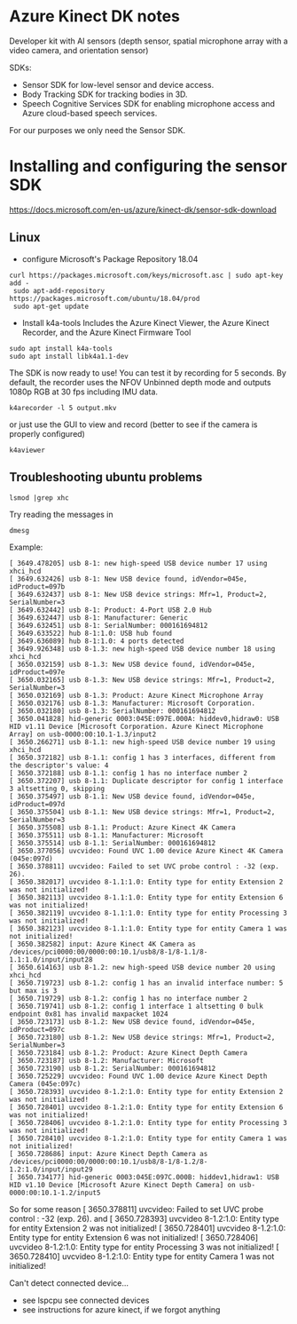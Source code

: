 # Azure Kinect DK notes

Developer kit with AI sensors (depth sensor, spatial microphone array with a video camera, and orientation sensor)

SDKs:
- Sensor SDK for low-level sensor and device access.
- Body Tracking SDK for tracking bodies in 3D.
- Speech Cognitive Services SDK for enabling microphone access and Azure cloud-based speech services.

For our purposes we only need the Sensor SDK.

# Installing and configuring the sensor SDK
https://docs.microsoft.com/en-us/azure/kinect-dk/sensor-sdk-download

## Linux
- configure Microsoft's Package Repository
18.04
```
curl https://packages.microsoft.com/keys/microsoft.asc | sudo apt-key add -
 sudo apt-add-repository https://packages.microsoft.com/ubuntu/18.04/prod
 sudo apt-get update
```

- Install k4a-tools
Includes the Azure Kinect Viewer, the Azure Kinect Recorder, and the Azure Kinect Firmware Tool
```
sudo apt install k4a-tools
sudo apt install libk4a1.1-dev
```

The SDK is now ready to use! You can test it by recording for 5 seconds. By default, the recorder uses the NFOV Unbinned depth mode and outputs 1080p RGB at 30 fps including IMU data.

```
k4arecorder -l 5 output.mkv
```
or just use the GUI to view and record (better to see if the camera is properly configured)
```
k4aviewer
```

## Troubleshooting ubuntu problems
```
lsmod |grep xhc
```
Try reading the messages in
```
dmesg
```
Example:
```
[ 3649.478205] usb 8-1: new high-speed USB device number 17 using xhci_hcd
[ 3649.632426] usb 8-1: New USB device found, idVendor=045e, idProduct=097b
[ 3649.632437] usb 8-1: New USB device strings: Mfr=1, Product=2, SerialNumber=3
[ 3649.632442] usb 8-1: Product: 4-Port USB 2.0 Hub
[ 3649.632447] usb 8-1: Manufacturer: Generic
[ 3649.632451] usb 8-1: SerialNumber: 000161694812
[ 3649.633522] hub 8-1:1.0: USB hub found
[ 3649.636089] hub 8-1:1.0: 4 ports detected
[ 3649.926348] usb 8-1.3: new high-speed USB device number 18 using xhci_hcd
[ 3650.032159] usb 8-1.3: New USB device found, idVendor=045e, idProduct=097e
[ 3650.032165] usb 8-1.3: New USB device strings: Mfr=1, Product=2, SerialNumber=3
[ 3650.032169] usb 8-1.3: Product: Azure Kinect Microphone Array
[ 3650.032176] usb 8-1.3: Manufacturer: Microsoft Corporation.
[ 3650.032180] usb 8-1.3: SerialNumber: 000161694812
[ 3650.041828] hid-generic 0003:045E:097E.000A: hiddev0,hidraw0: USB HID v1.11 Device [Microsoft Corporation. Azure Kinect Microphone Array] on usb-0000:00:10.1-1.3/input2
[ 3650.266271] usb 8-1.1: new high-speed USB device number 19 using xhci_hcd
[ 3650.372182] usb 8-1.1: config 1 has 3 interfaces, different from the descriptor's value: 4
[ 3650.372188] usb 8-1.1: config 1 has no interface number 2
[ 3650.372207] usb 8-1.1: Duplicate descriptor for config 1 interface 3 altsetting 0, skipping
[ 3650.375497] usb 8-1.1: New USB device found, idVendor=045e, idProduct=097d
[ 3650.375504] usb 8-1.1: New USB device strings: Mfr=1, Product=2, SerialNumber=3
[ 3650.375508] usb 8-1.1: Product: Azure Kinect 4K Camera
[ 3650.375511] usb 8-1.1: Manufacturer: Microsoft
[ 3650.375514] usb 8-1.1: SerialNumber: 000161694812
[ 3650.377056] uvcvideo: Found UVC 1.00 device Azure Kinect 4K Camera (045e:097d)
[ 3650.378811] uvcvideo: Failed to set UVC probe control : -32 (exp. 26).
[ 3650.382017] uvcvideo 8-1.1:1.0: Entity type for entity Extension 2 was not initialized!
[ 3650.382113] uvcvideo 8-1.1:1.0: Entity type for entity Extension 6 was not initialized!
[ 3650.382119] uvcvideo 8-1.1:1.0: Entity type for entity Processing 3 was not initialized!
[ 3650.382123] uvcvideo 8-1.1:1.0: Entity type for entity Camera 1 was not initialized!
[ 3650.382582] input: Azure Kinect 4K Camera as /devices/pci0000:00/0000:00:10.1/usb8/8-1/8-1.1/8-1.1:1.0/input/input28
[ 3650.614163] usb 8-1.2: new high-speed USB device number 20 using xhci_hcd
[ 3650.719723] usb 8-1.2: config 1 has an invalid interface number: 5 but max is 3
[ 3650.719729] usb 8-1.2: config 1 has no interface number 2
[ 3650.719741] usb 8-1.2: config 1 interface 1 altsetting 0 bulk endpoint 0x81 has invalid maxpacket 1024
[ 3650.723173] usb 8-1.2: New USB device found, idVendor=045e, idProduct=097c
[ 3650.723180] usb 8-1.2: New USB device strings: Mfr=1, Product=2, SerialNumber=3
[ 3650.723184] usb 8-1.2: Product: Azure Kinect Depth Camera
[ 3650.723187] usb 8-1.2: Manufacturer: Microsoft
[ 3650.723190] usb 8-1.2: SerialNumber: 000161694812
[ 3650.725229] uvcvideo: Found UVC 1.00 device Azure Kinect Depth Camera (045e:097c)
[ 3650.728393] uvcvideo 8-1.2:1.0: Entity type for entity Extension 2 was not initialized!
[ 3650.728401] uvcvideo 8-1.2:1.0: Entity type for entity Extension 6 was not initialized!
[ 3650.728406] uvcvideo 8-1.2:1.0: Entity type for entity Processing 3 was not initialized!
[ 3650.728410] uvcvideo 8-1.2:1.0: Entity type for entity Camera 1 was not initialized!
[ 3650.728686] input: Azure Kinect Depth Camera as /devices/pci0000:00/0000:00:10.1/usb8/8-1/8-1.2/8-1.2:1.0/input/input29
[ 3650.734177] hid-generic 0003:045E:097C.000B: hiddev1,hidraw1: USB HID v1.10 Device [Microsoft Azure Kinect Depth Camera] on usb-0000:00:10.1-1.2/input5
```

So for some reason 
[ 3650.378811] uvcvideo: Failed to set UVC probe control : -32 (exp. 26).
and
[ 3650.728393] uvcvideo 8-1.2:1.0: Entity type for entity Extension 2 was not initialized!
[ 3650.728401] uvcvideo 8-1.2:1.0: Entity type for entity Extension 6 was not initialized!
[ 3650.728406] uvcvideo 8-1.2:1.0: Entity type for entity Processing 3 was not initialized!
[ 3650.728410] uvcvideo 8-1.2:1.0: Entity type for entity Camera 1 was not initialized!


Can't detect connected device...
- see lspcpu see connected devices
- see instructions for azure kinect, if we forgot anything


